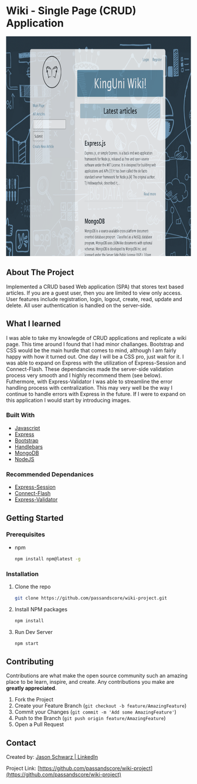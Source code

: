 # Wiki - Single Page (CRUD) Application


<p align=”center”>
<img src="images/readme-cover.png" alt="Logo" width="800" height="600">
</p>

<!-- ABOUT THE PROJECT -->

## About The Project

Implemented a CRUD based Web application (SPA) that stores text based articles. If you are a guest user, then you are limited to view only access. User features include registration, login, logout, create, read, update and delete. All user authentication is handled on the server-side.


## What I learned 
I was able to take my knowlegde of CRUD applications and replicate a wiki page. This time around I found that I had minor challanges. Bootstrap and CSS would be the main hurdle that comes to mind, although I am fairly happy with how it turned out. One day I will be a CSS pro, just wait for it. I was able to expand on Express with the utilization of Express-Session and Connect-Flash. These dependancies made the server-side validation process very smooth and I highly recommend them (see below). Futhermore, with Express-Validator I was able to streamline the error handling process with centralization. This may very well be the way I continue to handle errors with Express in the future. If I were to expand on this application I would start by introducing images.

### Built With

- [Javascript](https://www.javascript.com/)
- [Express](https://expressjs.com/)
- [Bootstrap](https://getbootstrap.com/)
- [Handlebars](https://handlebarsjs.com/)
- [MongoDB](https://www.mongodb.com/)
- [NodeJS](https://nodejs.dev/)

### Recommended Dependanices
- [Express-Session](https://www.npmjs.com/package/express-session)
- [Connect-Flash](https://www.npmjs.com/package/connect-flash)
- [Express-Validator](https://express-validator.github.io/docs/)

<!-- GETTING STARTED -->

## Getting Started

### Prerequisites

- npm
  ```sh
  npm install npm@latest -g
  ```

### Installation

1. Clone the repo
   ```sh
   git clone https://github.com/passandscore/wiki-project.git
   ```
2. Install NPM packages
   ```sh
   npm install
   ```
3. Run Dev Server
   ```sh
   npm start
   ```

<!-- CONTRIBUTING -->

## Contributing

Contributions are what make the open source community such an amazing place to be learn, inspire, and create. Any contributions you make are **greatly appreciated**.

1. Fork the Project
2. Create your Feature Branch (`git checkout -b feature/AmazingFeature`)
3. Commit your Changes (`git commit -m 'Add some AmazingFeature'`)
4. Push to the Branch (`git push origin feature/AmazingFeature`)
5. Open a Pull Request



<!-- CONTACT -->

## Contact

Created by: [Jason Schwarz | LinkedIn](https://www.linkedin.com/in/jason-schwarz-75b91482/)

Project Link: [https://github.com/passandscore/wiki-project](https://github.com/passandscore/wiki-project)

